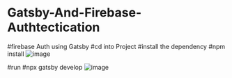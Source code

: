 # Gatsby-And-Firebase-Authtectication
#firebase Auth using Gatsby
#cd into  Project
#install the dependency 
#npm install
![image](https://user-images.githubusercontent.com/52049324/111456623-0a434b00-8739-11eb-914c-34e48c629306.png)


#run 
#npx gatsby develop
![image](https://user-images.githubusercontent.com/52049324/111455929-35796a80-8738-11eb-8bee-7e046d35d786.png)
